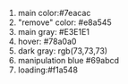 1. main color:#7eacac
2. "remove" color: #e8a545
3. main gray: #E3E1E1
4. hover: #78a0a0
5. dark gray: rgb(73,73,73)
6. manipulation blue #69abcd
7. loading:#f1a548
